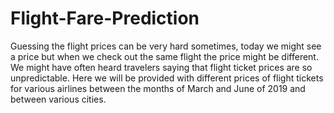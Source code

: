 # Flight-Fare-Prediction

Guessing the flight prices can be very hard sometimes, today we might see a price but when we check out the same flight the price might be different. We might have often heard travelers saying that flight ticket prices are so unpredictable. Here we will be provided with different prices of flight tickets for various airlines between the months of March and June of 2019 and between various cities.
